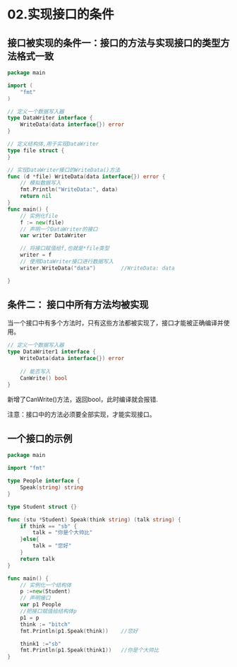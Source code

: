 # 02.实现接口的条件

## 接口被实现的条件一：接口的方法与实现接口的类型方法格式一致

``` go
package main

import (
	"fmt"
)

// 定义一个数据写入器
type DataWriter interface {
	WriteData(data interface{}) error
}

// 定义结构体,用于实现DataWriter
type file struct {
}

// 实现DataWriter接口的WriteData()方法
func (d *file) WriteData(data interface{}) error {
	// 模拟数据写入
	fmt.Println("WriteData:", data)
	return nil
}
func main() {
	// 实例化file
	f := new(file)
	// 声明一个DataWriter的接口
	var writer DataWriter

	// 将接口赋值给f,也就是*file类型
	writer = f
	// 使用DataWriter接口进行数据写入
	writer.WriteData("data")		//WriteData: data

}
```

## 条件二： 接口中所有方法均被实现

当一个接口中有多个方法时，只有这些方法都被实现了，接口才能被正确编译并使用。


``` go
// 定义一个数据写入器
type DataWriter1 interface {
	WriteData(data interface{}) error
	
	// 能否写入
	CanWrite() bool
}
```

新增了CanWrite()方法，返回bool，此时编译就会报错.

注意：接口中的方法必须要全部实现，才能实现接口。



## 一个接口的示例



```go
package main

import "fmt"

type People interface {
	Speak(string) string
}

type Student struct {}

func (stu *Student) Speak(think string) (talk string) {
	if think == "sb" {
		talk = "你是个大帅比"
	}else{
		talk = "您好"
	}
	return talk
}

func main() {
	// 实例化一个结构体
	p :=new(Student)
	// 声明接口
	var p1 People
	//把接口赋值给结构体p
	p1 = p
	think := "bitch"
	fmt.Println(p1.Speak(think))	//您好

	think1 :="sb"
	fmt.Println(p1.Speak(think1))	//你是个大帅比
}
```



